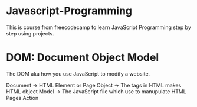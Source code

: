 # Javascript-Programming
This is course from freecodecamp to learn JavaScript Programming step by step using projects.
# DOM: Document Object Model
The DOM aka how you use JavaScript to modify a website.

Document -> HTML Element or Page
Object -> The tags in HTML makes HTML object
Model -> The JavaScript file which use to manupulate HTML Pages Action